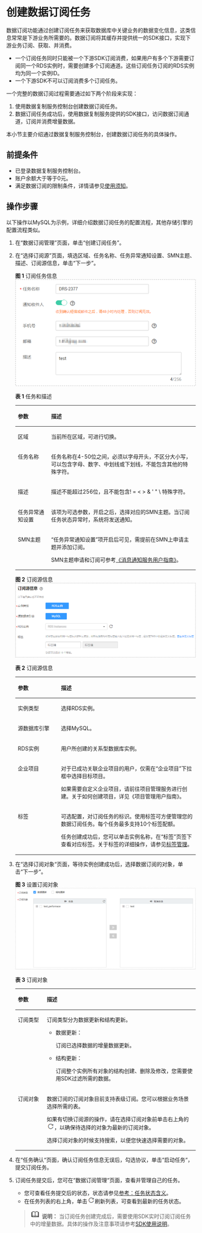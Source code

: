 # 创建数据订阅任务<a name="drs_07_0006"></a>

数据订阅功能通过创建订阅任务来获取数据库中关键业务的数据变化信息，这类信息常常是下游业务所需要的。数据订阅将其缓存并提供统一的SDK接口，实现下游业务订阅、获取、并消费。

-   一个订阅任务同时只能被一个下游SDK订阅消费，如果用户有多个下游需要订阅同一个RDS实例时，需要创建多个订阅通道。这些订阅任务订阅的RDS实例均为同一个实例ID。
-   一个下游SDK不可以订阅消费多个订阅任务。

一个完整的数据订阅过程需要通过如下两个阶段来实现：

1.  使用数据复制服务控制台创建数据订阅任务。
2.  数据订阅任务成功后，使用数据复制服务提供的SDK接口，访问数据订阅通道，订阅并消费增量数据。

本小节主要介绍通过数据复制服务控制台，创建数据订阅任务的具体操作。

## 前提条件<a name="section2097363117427"></a>

-   已登录数据复制服务控制台。
-   账户余额大于等于0元。
-   满足数据订阅的限制条件，详情请参见[使用须知](使用须知（数据订阅）.md)。

## 操作步骤<a name="section18451134610239"></a>

以下操作以MySQL为示例，详细介绍数据订阅任务的配置流程，其他存储引擎的配置流程类似。

1.  在“数据订阅管理”页面，单击“创建订阅任务”。
2.  在“选择订阅源”页面，填选区域、任务名称、任务异常通知设置、SMN主题、描述、订阅源信息，单击“下一步”。

    **图 1**  订阅任务信息<a name="fig67611646144613"></a>  
    ![](figures/订阅任务信息.png "订阅任务信息")

    **表 1**  任务和描述

    <a name="table27686220467"></a>
    <table><thead align="left"><tr id="row55731924204420"><th class="cellrowborder" valign="top" width="18.42%" id="mcps1.2.3.1.1"><p id="p17991967204420"><a name="p17991967204420"></a><a name="p17991967204420"></a><strong id="b1611223511352"><a name="b1611223511352"></a><a name="b1611223511352"></a>参数</strong></p>
    </th>
    <th class="cellrowborder" valign="top" width="81.58%" id="mcps1.2.3.1.2"><p id="p48063227204420"><a name="p48063227204420"></a><a name="p48063227204420"></a><strong id="b3002268111352"><a name="b3002268111352"></a><a name="b3002268111352"></a>描述</strong></p>
    </th>
    </tr>
    </thead>
    <tbody><tr id="row5906212142718"><td class="cellrowborder" valign="top" width="18.42%" headers="mcps1.2.3.1.1 "><p id="p99062012152713"><a name="p99062012152713"></a><a name="p99062012152713"></a>区域</p>
    </td>
    <td class="cellrowborder" valign="top" width="81.58%" headers="mcps1.2.3.1.2 "><p id="p990721232716"><a name="p990721232716"></a><a name="p990721232716"></a>当前所在区域，可进行切换。</p>
    </td>
    </tr>
    <tr id="row807311204420"><td class="cellrowborder" valign="top" width="18.42%" headers="mcps1.2.3.1.1 "><p id="p65392260204420"><a name="p65392260204420"></a><a name="p65392260204420"></a>任务名称</p>
    </td>
    <td class="cellrowborder" valign="top" width="81.58%" headers="mcps1.2.3.1.2 "><p id="p62281730204420"><a name="p62281730204420"></a><a name="p62281730204420"></a>任务名称在4-50位之间，必须以字母开头，不区分大小写，可以包含字母、数字、中划线或下划线，不能包含其他的特殊字符。</p>
    </td>
    </tr>
    <tr id="row1080215433911"><td class="cellrowborder" valign="top" width="18.42%" headers="mcps1.2.3.1.1 "><p id="p98359418473"><a name="p98359418473"></a><a name="p98359418473"></a>描述</p>
    </td>
    <td class="cellrowborder" valign="top" width="81.58%" headers="mcps1.2.3.1.2 "><p id="p18351141124711"><a name="p18351141124711"></a><a name="p18351141124711"></a>描述不能超过256位，且不能包含! = &lt; &gt; &amp; ' " \ 特殊字符。</p>
    </td>
    </tr>
    <tr id="row274373416471"><td class="cellrowborder" valign="top" width="18.42%" headers="mcps1.2.3.1.1 "><p id="p1676618597509"><a name="p1676618597509"></a><a name="p1676618597509"></a>任务异常通知设置</p>
    </td>
    <td class="cellrowborder" valign="top" width="81.58%" headers="mcps1.2.3.1.2 "><p id="p38891258184013"><a name="p38891258184013"></a><a name="p38891258184013"></a>该项为可选参数，开启之后，选择对应的SMN主题。当订阅任务状态异常时，系统将发送通知。</p>
    </td>
    </tr>
    <tr id="row23664659204420"><td class="cellrowborder" valign="top" width="18.42%" headers="mcps1.2.3.1.1 "><p id="p2036111017129"><a name="p2036111017129"></a><a name="p2036111017129"></a>SMN主题</p>
    </td>
    <td class="cellrowborder" valign="top" width="81.58%" headers="mcps1.2.3.1.2 "><p id="p17361121081210"><a name="p17361121081210"></a><a name="p17361121081210"></a><span class="uicontrol" id="uicontrol83037419162"><a name="uicontrol83037419162"></a><a name="uicontrol83037419162"></a>“任务异常通知设置”</span>项开启后可见，需提前在SMN上申请主题并添加订阅。</p>
    <p id="p127491315171714"><a name="p127491315171714"></a><a name="p127491315171714"></a>SMN主题申请和订阅可参考<a href="https://support.huaweicloud.com/qs-smn/smn_ug_0004.html" target="_blank" rel="noopener noreferrer">《消息通知服务用户指南》</a>。</p>
    </td>
    </tr>
    </tbody>
    </table>

    **图 2**  订阅源信息<a name="fig145661051131817"></a>  
    ![](figures/订阅源信息.png "订阅源信息")

    **表 2**  订阅源信息

    <a name="table476811227463"></a>
    <table><thead align="left"><tr id="row39932329204436"><th class="cellrowborder" valign="top" width="23.87%" id="mcps1.2.3.1.1"><p id="p13293221204436"><a name="p13293221204436"></a><a name="p13293221204436"></a><strong id="b2587841611355"><a name="b2587841611355"></a><a name="b2587841611355"></a>参数</strong></p>
    </th>
    <th class="cellrowborder" valign="top" width="76.13%" id="mcps1.2.3.1.2"><p id="p3009113204436"><a name="p3009113204436"></a><a name="p3009113204436"></a><strong id="b1577696211355"><a name="b1577696211355"></a><a name="b1577696211355"></a>描述</strong></p>
    </th>
    </tr>
    </thead>
    <tbody><tr id="row05147381129"><td class="cellrowborder" valign="top" width="23.87%" headers="mcps1.2.3.1.1 "><p id="p951443871218"><a name="p951443871218"></a><a name="p951443871218"></a>实例类型</p>
    </td>
    <td class="cellrowborder" valign="top" width="76.13%" headers="mcps1.2.3.1.2 "><p id="p10323458361"><a name="p10323458361"></a><a name="p10323458361"></a>选择RDS实例。</p>
    </td>
    </tr>
    <tr id="row0414184610580"><td class="cellrowborder" valign="top" width="23.87%" headers="mcps1.2.3.1.1 "><p id="p1414046115813"><a name="p1414046115813"></a><a name="p1414046115813"></a>源数据库引擎</p>
    </td>
    <td class="cellrowborder" valign="top" width="76.13%" headers="mcps1.2.3.1.2 "><p id="p168249357197"><a name="p168249357197"></a><a name="p168249357197"></a>选择MySQL。</p>
    </td>
    </tr>
    <tr id="row658644204515"><td class="cellrowborder" valign="top" width="23.87%" headers="mcps1.2.3.1.1 "><p id="p53350183204515"><a name="p53350183204515"></a><a name="p53350183204515"></a>RDS实例</p>
    </td>
    <td class="cellrowborder" valign="top" width="76.13%" headers="mcps1.2.3.1.2 "><p id="p26397538204515"><a name="p26397538204515"></a><a name="p26397538204515"></a>用户所创建的关系型数据库实例。</p>
    </td>
    </tr>
    <tr id="row6933245163015"><td class="cellrowborder" valign="top" width="23.87%" headers="mcps1.2.3.1.1 "><p id="p193413455301"><a name="p193413455301"></a><a name="p193413455301"></a>企业项目</p>
    </td>
    <td class="cellrowborder" valign="top" width="76.13%" headers="mcps1.2.3.1.2 "><p id="p1537617123119"><a name="p1537617123119"></a><a name="p1537617123119"></a>对于已成功关联企业项目的用户，仅需在“企业项目”下拉框中选择目标项目。</p>
    <p id="p12384713103119"><a name="p12384713103119"></a><a name="p12384713103119"></a>如果需要自定义企业项目，请前往项目管理服务进行创建。关于如何创建项目，详见《项目管理用户指南》。</p>
    </td>
    </tr>
    <tr id="row1236991811169"><td class="cellrowborder" valign="top" width="23.87%" headers="mcps1.2.3.1.1 "><p id="p1276314133599"><a name="p1276314133599"></a><a name="p1276314133599"></a>标签</p>
    </td>
    <td class="cellrowborder" valign="top" width="76.13%" headers="mcps1.2.3.1.2 "><p id="p1338210210218"><a name="p1338210210218"></a><a name="p1338210210218"></a>可选配置，对订阅任务的标识。使用标签可方便管理您的数据订阅任务。每个任务最多支持10个标签配额。</p>
    <p id="p8307101212113"><a name="p8307101212113"></a><a name="p8307101212113"></a>任务创建成功后，您可以单击实例名称，在<span class="uicontrol" id="zh-cn_topic_0078078071_uicontrol1433412554316"><a name="zh-cn_topic_0078078071_uicontrol1433412554316"></a><a name="zh-cn_topic_0078078071_uicontrol1433412554316"></a>“标签”</span>页签下查看对应标签。关于标签的详细操作，请参见<a href="https://support.huaweicloud.com/usermanual-drs/drs_subscription_tag.html" target="_blank" rel="noopener noreferrer">标签管理</a>。</p>
    </td>
    </tr>
    </tbody>
    </table>

3.  在“选择订阅对象“页面，等待实例创建成功后，选择数据订阅的对象，单击“下一步“。

    **图 3**  设置订阅对象<a name="fig14025637142814"></a>  
    ![](figures/设置订阅对象.png "设置订阅对象")

    **表 3**  订阅对象

    <a name="table165921932111919"></a>
    <table><thead align="left"><tr id="row165921632141911"><th class="cellrowborder" valign="top" width="16%" id="mcps1.2.3.1.1"><p id="p1759233261916"><a name="p1759233261916"></a><a name="p1759233261916"></a><strong id="b1783318515228"><a name="b1783318515228"></a><a name="b1783318515228"></a>参数</strong></p>
    </th>
    <th class="cellrowborder" valign="top" width="84%" id="mcps1.2.3.1.2"><p id="p159273271920"><a name="p159273271920"></a><a name="p159273271920"></a><strong id="b10555114922418"><a name="b10555114922418"></a><a name="b10555114922418"></a>描述</strong></p>
    </th>
    </tr>
    </thead>
    <tbody><tr id="row898862345116"><td class="cellrowborder" valign="top" width="16%" headers="mcps1.2.3.1.1 "><p id="p13988152312516"><a name="p13988152312516"></a><a name="p13988152312516"></a>订阅类型</p>
    </td>
    <td class="cellrowborder" valign="top" width="84%" headers="mcps1.2.3.1.2 "><p id="p439865014529"><a name="p439865014529"></a><a name="p439865014529"></a>订阅类型分为数据更新和结构更新。</p>
    <a name="ul1018923515119"></a><a name="ul1018923515119"></a><ul id="ul1018923515119"><li>数据更新：<p id="p1961415985114"><a name="p1961415985114"></a><a name="p1961415985114"></a>订阅已选择数据的增量数据更新。</p>
    </li><li>结构更新：<p id="p1328185015113"><a name="p1328185015113"></a><a name="p1328185015113"></a>订阅整个实例所有对象的结构创建、删除及修改，您需要使用SDK过滤所需的数据。</p>
    </li></ul>
    </td>
    </tr>
    <tr id="row559273214193"><td class="cellrowborder" valign="top" width="16%" headers="mcps1.2.3.1.1 "><p id="p14592132171916"><a name="p14592132171916"></a><a name="p14592132171916"></a>订阅对象</p>
    </td>
    <td class="cellrowborder" valign="top" width="84%" headers="mcps1.2.3.1.2 "><p id="p158961556131517"><a name="p158961556131517"></a><a name="p158961556131517"></a>数据订阅的订阅对象目前支持表级订阅。您可以根据业务场景选择所需的表。</p>
    <p id="p9299192342819"><a name="p9299192342819"></a><a name="p9299192342819"></a>如果有切换订阅源的操作，请在选择订阅对象前单击右上角的<a name="image136664462256"></a><a name="image136664462256"></a><span><img id="image136664462256" src="figures/drs_icon-2.png"></span>，以确保待选择的对象为最新的订阅对象。</p>
    <p id="p1726016179351"><a name="p1726016179351"></a><a name="p1726016179351"></a>选择订阅对象的时候支持搜索，以便您快速选择需要的对象。</p>
    </td>
    </tr>
    </tbody>
    </table>

4.  在“任务确认“页面，确认订阅任务信息无误后，勾选协议，单击“启动任务“，提交订阅任务。
5.  订阅任务提交后，您可在“数据订阅管理“页面，查看并管理自己的任务。

    -   您可查看任务提交后的状态，状态请参见[参考：任务状态含义](任务状态(数据订阅).md)。
    -   在任务列表的右上角，单击![](figures/drs_icon-2.png)刷新列表，可查看到最新的任务状态。

    >![](public_sys-resources/icon-note.gif) **说明：** 
    >当订阅任务创建完成后，需要使用SDK实时订阅订阅任务中的增量数据。具体的操作及注意事项请参考[SDK使用说明](https://support.huaweicloud.com/usermanual-drs/drs_15_0006.html)。


